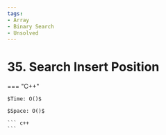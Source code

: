 ```yaml
---
tags:
- Array
- Binary Search
- Unsolved
---
```



# 35. Search Insert Position

=== "C++"

    $Time: O()$

    $Space: O()$

    ``` c++
    ```